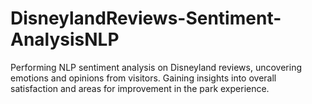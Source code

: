 # DisneylandReviews-Sentiment-AnalysisNLP
 Performing NLP sentiment analysis on Disneyland reviews, uncovering emotions and opinions from visitors. Gaining insights into overall satisfaction and areas for improvement in the park experience.
